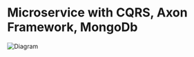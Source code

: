 # Microservice with CQRS, Axon Framework, MongoDb

![Diagram](https://github.com/mehmetydm/microservices/blob/main/microserviceArch.png)

